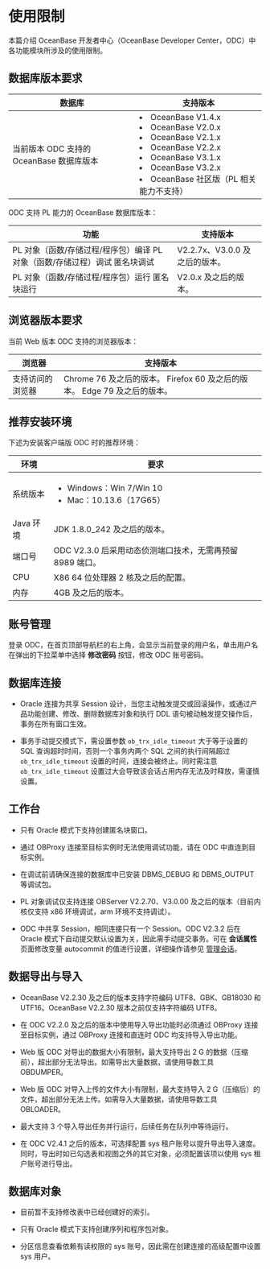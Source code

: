 使用限制 
=========================

本篇介绍 OceanBase 开发者中心（OceanBase Developer Center，ODC）中各功能模块所涉及的使用限制。

数据库版本要求 
----------------------------



|             数据库              |                                                                                                                                                                                                         支持版本                                                                                                                                                                                                         |
|------------------------------|----------------------------------------------------------------------------------------------------------------------------------------------------------------------------------------------------------------------------------------------------------------------------------------------------------------------------------------------------------------------------------------------------------------------|
| 当前版本 ODC 支持的 OceanBase 数据库版本 | <li> OceanBase V1.4.x</li>    <li> OceanBase V2.0.x</li>  <li> OceanBase V2.1.x</li>   <li> OceanBase V2.2.x</li>    <li> OceanBase V3.1.x</li>    <li> OceanBase V3.2.x</li>   <li> OceanBase 社区版（PL 相关能力不支持）</li>     |



ODC 支持 PL 能力的 OceanBase 数据库版本：


|                                     功能                                      |         支持版本          |
|-----------------------------------------------------------------------------|-----------------------|
| PL 对象（函数/存储过程/程序包）编译 PL 对象（函数/存储过程）调试 匿名块调试 | V2.2.7x、V3.0.0 及之后的版本。 |
| PL 对象（函数/存储过程/程序包）运行 匿名块运行                                  | V2.0.x 及之后的版本。         |



浏览器版本要求 
----------------------------

当前 Web 版本 ODC 支持的浏览器版本：


|   浏览器    |                                       支持版本                                        |
|----------|-----------------------------------------------------------------------------------|
| 支持访问的浏览器 | Chrome 76 及之后的版本。 Firefox 60 及之后的版本。 Edge 79 及之后的版本。 |



推荐安装环境 
---------------------------

下述为安装客户端版 ODC 时的推荐环境：


|   环境    |                           要求                            |
|---------|---------------------------------------------------------|
| 系统版本    | <ul><li>Windows：Win 7/Win 10</li><li>Mac：10.13.6（17G65）</li></ul> |
| Java 环境 | JDK 1.8.0_242 及之后的版本。                                     |
| 端口号     | ODC V2.3.0 后采用动态侦测端口技术，无需再预留 8989 端口。                   |
| CPU     | X86 64 位处理器 2 核及之后的配置。                                    |
| 内存      | 4GB 及之后的版本。                                                |



账号管理 
-------------------------

登录 ODC，在首页顶部导航栏的右上角，会显示当前登录的用户名，单击用户名在弹出的下拉菜单中选择 **修改密码** 按钮，修改 ODC 账号密码。

数据库连接 
--------------------------

* Oracle 连接为共享 Session 设计，当您主动触发提交或回滚操作，或通过产品功能创建、修改、删除数据库对象和执行 DDL 语句被动触发提交操作后，事务在所有窗口生效。

  

* 事务手动提交模式下，需设置参数 `ob_trx_idle_timeout` 大于等于设置的 SQL 查询超时时间，否则一个事务内两个 SQL 之间的执行间隔超过 `ob_trx_idle_timeout` 设置的时间，连接会被终止。同时需注意 `ob_trx_idle_timeout` 设置过大会导致该会话占用内存无法及时释放，需谨慎设置。

  




工作台 
------------------------

* 只有 Oracle 模式下支持创建匿名块窗口。

  

* 通过 OBProxy 连接至目标实例时无法使用调试功能，请在 ODC 中直连到目标实例。

  

* 在调试前请确保连接的数据库中已安装 DBMS_DEBUG 和 DBMS_OUTPUT 等调试包。

  

* PL 对象调试仅支持连接 OBServer V2.2.70、V3.0.00 及之后的版本（目前内核仅支持 x86 环境调试，arm 环境不支持调试）。

  

* ODC 中共享 Session，相同连接只有一个 Session。ODC V2.3.2 后在 Oracle 模式下自动提交默认设置为关，因此需手动提交事务。可在 **会话属性** 页面修改变量 autocommit 的值进行设置，详细操作请参见 [管理会话](../7.client-odc-user-guide/9.client-odc-session-management.md)。

  




数据导出与导入 
----------------------------

* OceanBase V2.2.30 及之后的版本支持字符编码 UTF8、GBK、GB18030 和 UTF16。OceanBase V2.2.30 版本之前仅支持字符编码 UTF8。

  

* 在 ODC V2.2.0 及之后的版本中使用导入导出功能时必须通过 OBProxy 连接至目标实例，通过 OBProxy 连接和直连时 ODC 均支持导入导出功能。

  

* Web 版 ODC 对导出的数据大小有限制，最大支持导出 2 G 的数据（压缩前），超出部分无法导出。如需导出大量数据，请使用导数工具 OBDUMPER。

  

* Web 版 ODC 对导入上传的文件大小有限制，最大支持导入 2 G（压缩后）的文件，超出部分无法上传。如需导入大量数据，请使用导数工具 OBLOADER。

  

* 最大支持 3 个导入导出任务并行运行，后续任务在队列中等待运行。

  

* 在 ODC V2.4.1 之后的版本，可选择配置 sys 租户账号以提升导出导入速度。同时，导出时如已勾选表和视图之外的其它对象，必须配置该项以使用 sys 租户账号进行导出。

  




数据库对象 
--------------------------

* 目前暂不支持修改表中已经创建好的索引。

  

* 只有 Oracle 模式下支持创建序列和程序包对象。

  

* 分区信息查看依赖有读权限的 sys 账号，因此需在创建连接的高级配置中设置 sys 用户。

  



